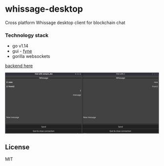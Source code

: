 # whissage-desktop

Cross platform Whissage desktop client for blockchain chat 

### Technology stack

* go v1.14
* gui - [fyne](https://github.com/fyne-io/fyne)
* gorilla websockets

[backend here](https://github.com/semyon-dev/whissage)

![](https://github.com/semyon-dev/whissage-desktop/blob/master/screen.png)

## License
MIT
